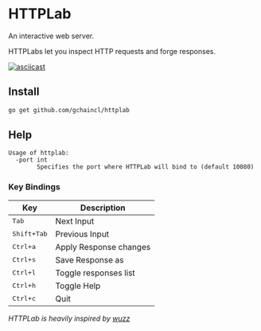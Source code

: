 # HTTPLab
An interactive web server.

HTTPLabs let you inspect HTTP requests and forge responses.

[![asciicast](https://asciinema.org/a/c613qjyikodunp72ox54irn2j.png)](https://asciinema.org/a/c613qjyikodunp72ox54irn2j)

## Install
```bash
go get github.com/gchaincl/httplab
```
## Help
```
Usage of httplab:
  -port int
        Specifies the port where HTTPLab will bind to (default 10080)
```

### Key Bindings
Key                                     | Description
----------------------------------------|---------------------------------------
<kbd>Tab</kbd>                          | Next Input
<kbd>Shift+Tab</kbd>                    | Previous Input
<kbd>Ctrl+a</kbd>                       | Apply Response changes
<kbd>Ctrl+s</kbd>                       | Save Response as
<kbd>Ctrl+l</kbd>                       | Toggle responses list
<kbd>Ctrl+h</kbd>                       | Toggle Help
<kbd>Ctrl+c</kbd>                       | Quit

_HTTPLab is heavily inspired by [wuzz](https://github.com/asciimoo/wuzz)_
